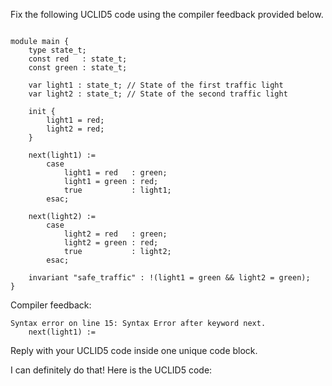 
Fix the following UCLID5 code using the compiler feedback provided below.

```

module main {
    type state_t;
    const red   : state_t;
    const green : state_t;

    var light1 : state_t; // State of the first traffic light
    var light2 : state_t; // State of the second traffic light
    
    init {
        light1 = red;
        light2 = red;
    }
    
    next(light1) := 
        case 
            light1 = red   : green;
            light1 = green : red;
            true           : light1;
        esac;

    next(light2) := 
        case 
            light2 = red   : green;
            light2 = green : red;
            true           : light2;
        esac;
    
    invariant "safe_traffic" : !(light1 = green && light2 = green);
}
```

Compiler feedback:

```
Syntax error on line 15: Syntax Error after keyword next.
    next(light1) := 

```
Reply with your UCLID5 code inside one unique code block.

I can definitely do that! Here is the UCLID5 code:
```
